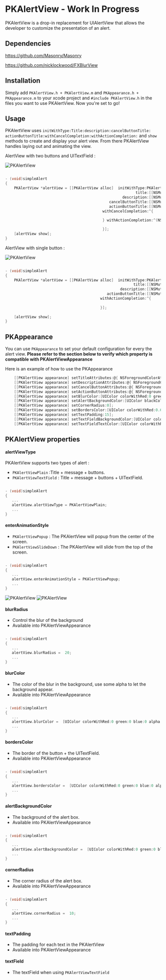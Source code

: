 # PKAlertView - Work In Progress
PKAlertView is a drop-in replacement for UIAlertView that allows the developer to customize the presentation of an alert.

## Dependencies ##
https://github.com/Masonry/Masonry

https://github.com/nicklockwood/FXBlurView

## Installation ##

Simply add `PKAlertView.h + PKAlertView.m` and `PKAppearance.h + PKAppearance.m` to your xcode project and `#include PKAlertView.h` in the files you want to use PKAlertView. 
Now you're set to go!

## Usage ##

 
 PKAlertView uses `initWithType:​Title:​description:​cancelButtonTitle:​actionButtonTitle:​withCancelCompletion:​withActionCompletion:`  and `show` methods to create and display your alert view. 
 From there PKAlertView handles laying out and animating the view. 

AlertView with two buttons and UITextField :

![PKAlertView](https://raw.githubusercontent.com/paperkite/PKAlertView/master/screenshots/screenshot1.png)


```objective-c

- (void)simpleAlert
{
    PKAlertView *alertView = [[PKAlertView alloc]  initWithType:PKAlertViewTextField
                                                           title:[[NSMutableAttributedString alloc] initWithString:@"Bonjour"]
                                                     description:[[NSMutableAttributedString alloc] initWithString:@"Comment allez-vous ?"]
                                               cancelButtonTitle:[[NSMutableAttributedString alloc] initWithString:@"Cancel"]
                                               actionButtonTitle:[[NSMutableAttributedString alloc] initWithString:@"OK"]
                                            withCancelCompletion:^{
                                                
                                            } withActionCompletion:^(NSString *textFieldString) {

                                            }];
    [alertView show];
}

```

AlertView with single button :

![PKAlertView](https://raw.githubusercontent.com/paperkite/PKAlertView/master/screenshots/screenshot2.png)

```objective-c

- (void)simpleAlert
{
    PKAlertView *alertView = [[PKAlertView alloc]  initWithType:PKAlertViewTextField
                                                          title:[[NSMutableAttributedString alloc] initWithString:@"Bonjour"]
                                                    description:[[NSMutableAttributedString alloc] initWithString:@"Comment allez-vous ?"]
                                              actionButtonTitle:[[NSMutableAttributedString alloc] initWithString:@"OK"]
                                           withActionCompletion:^{
                                               
                                           }];
    
    [alertView show];
}

```

PKAppearance
----------------

You can use `PKAppearance` to set your default configuration for every the alert view.
**Please refer to the section below to verify which property is compatible with PKAlertViewAppearance**

Here is an example of how to use the PKAppearance
```objective-c
    [[PKAlertView appearance] setTitleAttributes:@{ NSForegroundColorAttributeName: [UIColor whiteColor], NSFontAttributeName: [UIFont fontWithName:@"HelveticaNeue-Medium" size:20] }];
    [[PKAlertView appearance] setDescriptionAttributes:@{ NSForegroundColorAttributeName: [UIColor whiteColor], NSFontAttributeName: [UIFont fontWithName:@"HelveticaNeue-Light" size:17] }];
    [[PKAlertView appearance] setCancelButtonAttributes:@{ NSForegroundColorAttributeName: [UIColor colorWithRed:0 green:0.475f blue:1 alpha:1], NSFontAttributeName: [UIFont fontWithName:@"HelveticaNeue-Light" size:17] }];
    [[PKAlertView appearance] setActionButtonAttributes:@{ NSForegroundColorAttributeName: [UIColor colorWithRed:0 green:0.475f blue:1 alpha:1], NSFontAttributeName: [UIFont fontWithName:@"HelveticaNeue-Medium" size:17] }];
    [[PKAlertView appearance] setBlurColor:[UIColor colorWithRed:0 green:0 blue:0 alpha:0.5]];
    [[PKAlertView appearance] setAlertBackgroundColor:[UIColor blackColor]];
    [[PKAlertView appearance] setCornerRadius:0];
    [[PKAlertView appearance] setBordersColor:[UIColor colorWithRed:0.635f green:0.635f blue:0.635f alpha:1]];
    [[PKAlertView appearance] setTextPadding:15];
    [[PKAlertView appearance] setTextFieldBackgroundColor:[UIColor colorWithRed:0 green:0 blue:0 alpha:0.5]];
    [[PKAlertView appearance] setTextFieldTextColor:[UIColor colorWithRed:0.635f green:0.635f blue:0.635f alpha:1]];
```

PKAlertView properties
----------------


#### alertViewType 

PKAlertView supports two types of alert :

* `PKAlertViewPlain` :Title + message + buttons.
* `PKAlertViewTextField` : Title + message + buttons + UITextField.

```objective-c

- (void)simpleAlert
{
   ...
   alertView.alertViewType = PKAlertViewPlain;
   ...
}

```

#### enterAnimationStyle

* `PKAlertViewPopup` : The PKAlertView will popup from the center of the screen.
* `PKAlertViewSlideDown` : The PKAlertView will slide from the top of the screen.

```objective-c

- (void)simpleAlert
{
   ...
   alertView.enterAnimationStyle = PKAlertViewPopup;
   ...
}

```

![PKAlertView](https://raw.githubusercontent.com/paperkite/PKAlertView/master/screenshots/screenshot3.gif)
![PKAlertView](https://raw.githubusercontent.com/paperkite/PKAlertView/master/screenshots/screenshot4.gif)

#### blurRadius 

* Control the blur of the background
* Available into PKAlertViewAppearance

```objective-c

- (void)simpleAlert
{
   ...
   alertView.blurRadius =  20;
   ...
}

```

#### blurColor

* The color of the blur in the background, use some alpha to let the background appear.
* Available into PKAlertViewAppearance

```objective-c

- (void)simpleAlert
{
   ...
   alertView.blurColor =  [UIColor colorWithRed:0 green:0 blue:0 alpha:0.4];
   ...
}

```

#### bordersColor

* The border of the button + the UITextField.
* Available into PKAlertViewAppearance

```objective-c

- (void)simpleAlert
{
   ...
   alertView.bordersColor =  [UIColor colorWithRed:0 green:0 blue:0 alpha:0.4];
   ...
}

```

#### alertBackgroundColor

* The background of the alert box.
* Available into PKAlertViewAppearance

```objective-c

- (void)simpleAlert
{
   ...
   alertView.alertBackgroundColor =  [UIColor colorWithRed:0 green:0 blue:0 alpha:0.4];
   ...
}

```

#### cornerRadius

* The corner radius of the alert box.
* Available into PKAlertViewAppearance

```objective-c

- (void)simpleAlert
{
   ...
   alertView.cornerRadius =  10;
   ...
}

```

#### textPadding

* The padding for each text in the PKAlertView
* Available into PKAlertViewAppearance

#### textField

* The textField when using `PKAlertViewTextField`

